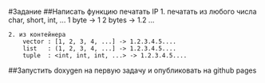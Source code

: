 #Задание
##Написать функцию печатать IP
    1. печатать из любого числа char, short, int, ...
        1 byte -> 1
        2 bytes -> 1.2
        ...

    2. из контейнера 
        vector : [1, 2, 3, 4, ...] -> 1.2.3.4.5....
        list   : (1, 2, 3, 4, ...] -> 1.2.3.4.5....
        tuple  : <int, int, int, ...> -> 1.2.3.4.5....

##Запустить doxygen на первую задачу и опубликовать на github pages


